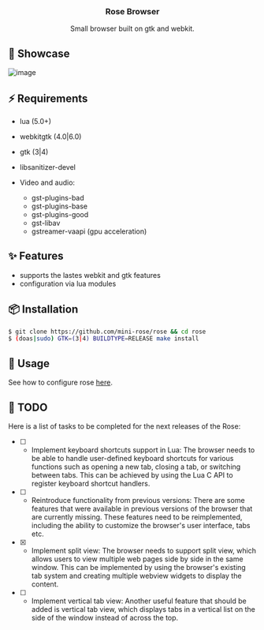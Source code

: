 <br>
<h3 align=center>Rose Browser</h3>

<p align=center>
Small browser built on gtk and webkit. <br>
</p>

## 🌌 Showcase
![image](https://user-images.githubusercontent.com/93622468/236818028-9d90bc83-7bf9-4666-b95a-763a6a1fd3b1.png)


## ⚡️ Requirements
  - lua (5.0+)
  - webkitgtk (4.0|6.0)
  - gtk (3|4)
  - libsanitizer-devel
  
  - Video and audio:
  	- gst-plugins-bad
	- gst-plugins-base
	- gst-plugins-good
	- gst-libav
	- gstreamer-vaapi (gpu acceleration)
	
## ✨ Features
  - supports the lastes webkit and gtk features
  - configuration via lua modules
  
## 📦 Installation
```sh
$ git clone https://github.com/mini-rose/rose && cd rose
$ (doas|sudo) GTK=(3|4) BUILDTYPE=RELEASE make install
```

## 🚀 Usage
See how to configure rose [here](https://github.com/mini-rose/rose/wiki#configuring-rose).

## 📝 TODO
Here is a list of tasks to be completed for the next releases of the Rose:

- [ ] - Implement keyboard shortcuts support in Lua: The browser needs to be able to handle user-defined keyboard shortcuts for various functions such as opening a new tab, closing a tab, or switching between tabs. This can be achieved by using the Lua C API to register keyboard shortcut handlers.

- [ ] - Reintroduce functionality from previous versions: There are some features that were available in previous versions of the browser that are currently missing. These features need to be reimplemented, including the ability to customize the browser's user interface, tabs etc.

- [x] - Implement split view: The browser needs to support split view, which allows users to view multiple web pages side by side in the same window. This can be implemented by using the browser's existing tab system and creating multiple webview widgets to display the content.

- [ ] - Implement vertical tab view: Another useful feature that should be added is vertical tab view, which displays tabs in a vertical list on the side of the window instead of across the top.
